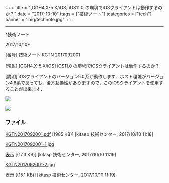 ﻿+++
title = "[GGH4.X-5.X/iOS] iOS11.0 の環境でiOSクライアントは動作するのか？"
date = "2017-10-10"
ttags = ["技術ノート"]
tcategories = ["tech"]
banner = "img/technote.jpg"
+++

-----------------------------------------------------------------------------------------------------------------------------

*技術ノート

2017/10/10*


[番号]
技術ノート KGTN 2017092001

[現象]
[GGH4.X-5.X/iOS] iOS11.0 の環境でiOSクライアントは動作するのか？

[説明]
iOSクライアントのバージョン5.0系が動作します．ホスト環境がバージョン4.8系であっても，後方互換性がありますので，このiOSクライアントを使用することが出来ます．

![](http://techreport.kitasp.net/attachments/download/3833/KGTN2017092001-1.jpg)

![](http://techreport.kitasp.net/attachments/download/3834/KGTN2017092001-2.jpg)


### ファイル

 
 


[KGTN2017092001.pdf](http://techreport.kitasp.net/attachments/download/3832/KGTN2017092001.pdf)
 [(985 KB)] [kitasp 技術センター, 2017/10/10
11:18]

[KGTN2017092001-1.jpg](http://techreport.kitasp.net/attachments/download/3833/KGTN2017092001-1.jpg)

[表示](http://techreport.kitasp.net/attachments/3833/KGTN2017092001-1.jpg "表示")
 [(17.3 KB)] [kitasp 技術センター, 2017/10/10
11:19]

[KGTN2017092001-2.jpg](http://techreport.kitasp.net/attachments/download/3834/KGTN2017092001-2.jpg)

[表示](http://techreport.kitasp.net/attachments/3834/KGTN2017092001-2.jpg "表示")
 [(15.1 KB)] [kitasp 技術センター, 2017/10/10
11:19]


 


 

